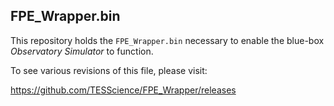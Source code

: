 FPE_Wrapper.bin
-------------

This repository holds the `FPE_Wrapper.bin` necessary to enable the blue-box *Observatory Simulator* to function.

To see various revisions of this file, please visit:

https://github.com/TESScience/FPE_Wrapper/releases
